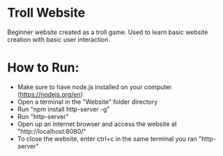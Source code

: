 # Troll Website
 Beginner website created as a troll game. Used to learn basic website creation with basic user interaction.

# How to Run:
- Make sure to have node.js installed on your computer (https://nodejs.org/en)
- Open a terminal in the "Website" folder directory
- Run "npm install http-server -g"
- Run "http-server"
- Open up an internet browser and access the website at "http://localhost:8080/"
- To close the website, enter ctrl+c in the same terminal you ran "http-server"
